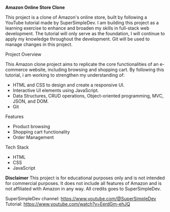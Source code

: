 **Amazon Online Store Clone**

This project is a clone of Amazon's online store, built by following a YouTube tutorial made by SuperSimpleDev.
I am building this project as a learning exercise to enhance and broaden my skills in full-stack web development.
The tutorial will only serve as the foundation, I will continue to apply my knowledge throughout the development.
Git will be used to manage changes in this project.


Project Overview

This Amazon clone project aims to replicate the core functionalities of an e-commerce website, including browsing and shopping cart.
By following this tutorial, i am working to strengthen my understanding of:

  - HTML and CSS to design and create a responsive UI.
  - Interactive UI elements using JavaScript.
  - Data Structures, CRUD operations, Object-oriented programming, MVC, JSON, and DOM.
  - Git

Features

  - Product browsing
  - Shopping cart functionality
  - Order Management


Tech Stack

  - HTML
  - CSS
  - JavaScript


**Disclaimer**
This project is for educational purposes only and is not intended for commercial purposes.
It does not include all features of Amazon and is not affiliated with Amazon in any way.
All credits goes to SuperSimpleDev.

SuperSimpleDev channel: https://www.youtube.com/@SuperSimpleDev
Tutorial: https://www.youtube.com/watch?v=EerdGm-ehJQ
